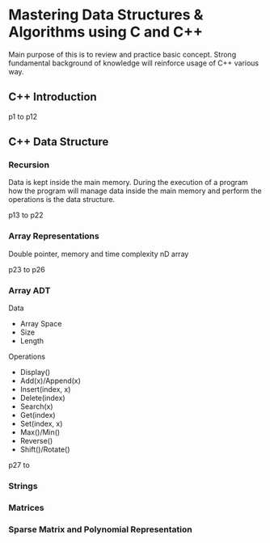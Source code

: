 # Mastering Data Structures &amp; Algorithms using C and C++
Main purpose of this is to review and practice basic concept. Strong fundamental background of knowledge will reinforce usage of C++ various way.

## C++ Introduction
p1 to p12

## C++ Data Structure

### Recursion
Data is kept inside the main memory. During the execution of a program how the program will manage data inside the main memory and perform the operations is the data structure.

p13 to p22

### Array Representations
Double pointer, memory and time complexity nD array

p23 to p26

### Array ADT
Data
 - Array Space
 - Size
 - Length

Operations
 - Display()
 - Add(x)/Append(x)
 - Insert(index, x)
 - Delete(index)
 - Search(x)
 - Get(index)
 - Set(index, x)
 - Max()/Min()
 - Reverse()
 - Shift()/Rotate()

p27 to

### Strings


### Matrices


### Sparse Matrix and Polynomial Representation